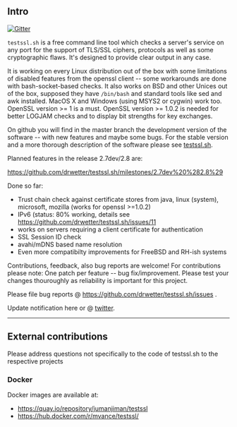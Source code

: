 
## Intro

[![Gitter](https://badges.gitter.im/Join%20Chat.svg)](https://gitter.im/drwetter/testssl.sh?utm_source=badge&utm_medium=badge&utm_campaign=pr-badge&utm_content=badge)

`testssl.sh` is a free command line tool which checks a server's service on any port for the support of TLS/SSL ciphers, protocols as well as some cryptographic flaws. It's designed to provide clear output in any case.

It is working on every Linux distribution out of the box with some limitations of disabled features from the openssl client -- some workarounds are done with bash-socket-based checks. It also works on BSD and other Unices out of the box, supposed they have `/bin/bash` and standard tools like sed and awk installed. MacOS X and Windows (using MSYS2 or cygwin) work too. OpenSSL version >= 1 is a must.  OpenSSL version >= 1.0.2 is needed for better LOGJAM checks and to display bit strengths for key exchanges.

On github you will find in the master branch the development version of the software -- with new features and maybe some bugs. For the stable version and a more thorough description of the software please see [testssl.sh](https://testssl.sh/ "Go to the site with the stable version and more documentation"). 

Planned features in the release 2.7dev/2.8 are: 

https://github.com/drwetter/testssl.sh/milestones/2.7dev%20%282.8%29

Done so far:

* Trust chain check against certificate stores from java, linux (system), microsoft, mozilla (works for openssl >=1.0.2)
* IPv6 (status: 80% working, details see https://github.com/drwetter/testssl.sh/issues/11
* works on servers requiring a client certificate for authentication
* SSL Session ID check
* avahi/mDNS based name resolution
* Even more compatibilty improvements for FreeBSD and RH-ish systems

Contributions, feedback, also bug reports are welcome! For contributions please note: One patch per feature -- bug fix/improvement. Please test your changes thouroughly as reliability is important for this project. 

Please file bug reports @ https://github.com/drwetter/testssl.sh/issues .

Update notification here or @ [twitter](https://twitter.com/drwetter). 

----

## External contributions

Please address questions not specifically to the code of testssl.sh to the respective projects

### Docker

Docker images are available at:

* https://quay.io/repository/jumanjiman/testssl
* https://hub.docker.com/r/mvance/testssl/
